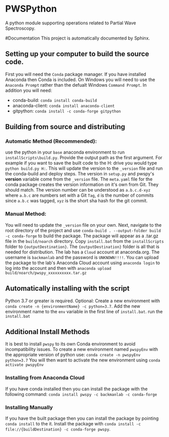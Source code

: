 # PWSPython

A python module supporting operations related to Partial Wave Spectroscopy.

#Documentation
This project is automatically documented by Sphinx.

## Setting up your computer to build the source code.
First you will need the `Conda` package manager. If you have installed Anaconda then Conda is included.
On Windows you will need to use the `Anaconda Prompt` rather than the defualt Windows `Command Prompt`.
In addition you will need:
 - conda-build: `conda install conda-build`
 - anaconda-client: `conda install anaconda-client`
 - gitpython: `conda install -c conda-forge gitpython`
 
## Building from source and distributing

### Automatic Method (Recommended):
use the python in your `base` anaconda environment to run `installScripts\build.py`. Provide the output path as the first argument. For example if you want to save the built code to the H: drive you would type `python build.py H:`.
This will update the version to the `_version` file and run the conda-build and deploy steps.
The version in `setup.py` and pwspy's __version__ variable come from the `_version` file. The `meta.yaml` file for the conda package
creates the version information on it's own from Git. They should match. The version number can be understood as `a.b.c.d-xyz` where `a.b.c` are numbers set with a Git `Tag`, `d` is the number of commits since 
`a.b.c` was tagged, `xyz` is the short sha hash for the git commit.

### Manual Method:  
You will need to update the `_version` file on your own. Next, navigate to the root directory of the project and use `conda-build . --output-folder build -c conda-forge` to build the package. The package will appear as a .tar.gz file in the `build/noarch` directory.
Copy `install.bat` from the `installScripts` folder to `{outputDestination}`. The `{outputDestination}` folder is all that is needed for distribution.
The lab has a `Cloud` account at anaconda.org. The username is `backmanlab` and the password is `UNKNOWN!!!!`.
You can upload the package to the lab's Anaconda Cloud account using `anaconda login` to log into the account and then with `anaconda upload build/noarch/pwspy_xxxxxxxxxx.tar.gz`


## Automatically installing with the script
Python 3.7 or greater is required.
Optional:
  Create a new environment with `conda create -n {environmentName} -c python=3.7`.
  Add the new environment name to the `env` variable in the first line of `install.bat`.
run the `install.bat`  

## Additional Install Methods
It is best to install `pwspy` to its own Conda environment to avoid incompatibility issues.
To create a new environment named `pwspyEnv` with the appropriate version of python use: `conda create -n pwspyEnv python=3.7`
You will then want to activate the new environment using `conda activate pwspyEnv`

### Installing from Anaconda Cloud
If you have conda installed then you can install the package with the following command: `conda install pwspy -c backmanlab -c conda-forge`

### Installing Manually
If you have the built package then you can install the package by pointing `conda install` to the it.
Install the package with `conda install -c file://{buildDestination} -c conda-forge pwspy`.


